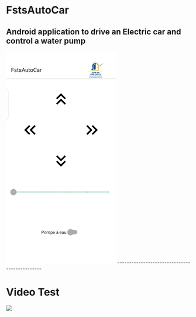 # FstsAutoCar
Android application to drive an Electric car and control a water pump
------------------------------------------
<img src="images\pic1.png" width="300" height="auto">
----------------------------------------------

# Video Test
<img src=https://user-images.githubusercontent.com/86500959/225410274-bae1de5c-a8f9-49b8-a2a0-a8e950c32ba1.mp4>

